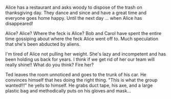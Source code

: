 

Alice has a restaurant and asks woody to dispose of the trash on thanksgiving day. They dance and since and have a great time and everyone goes home happy. Until the next day ... when Alice has disappeared!

Alice? Alice? Where the feck is Alice?  Bob and Carol have spent the entire time gossiping about where the feck Alice went off to. Much speculation that she's been abducted by aliens.

I'm tired of Alice not pulling her weight. She's lazy and incompetent and has been holding us back for years. I think if we get rid of her our team will really shine!! What do you think? Fire her?

Ted leaves the room unnoticed and goes to the trunk of his car.  He convinces himself
that hes doing the right thing.  "This is what the group wanted!!!" he yells to himself.  He
grabs duct tape, his axe, and a large plastic bag and methodically puts on his gloves and mask...
